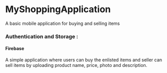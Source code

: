 # MyShoppingApplication
A basic mobile application for buying and selling items

### Authentication and Storage : 
#### Firebase

A simple application where users can buy the enlisted items and seller can sell items by uploading product name, price, photo and description.



